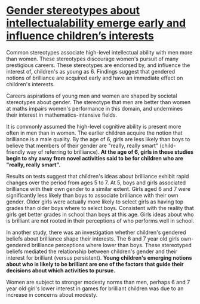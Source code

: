 # [Gender stereotypes about intellectualability emerge early and influence children’s interests](https://sci-hub.uno/10.1126/science.aah6524)

Common stereotypes associate high-level intellectual ability with men more than women. These stereotypes discourage women's pursuit of many prestigious careers. These stereotypes are endorsed by, and influence the interest of, children's as young as 6. Findings suggest that gendered notions of brilliance are acquired early and have an immediate effect on children's interests.

Careers aspirations of young men and women are shaped by societal stereotypes about gender. The stereotype that men are better than women at maths impairs women's performance in this domain, and undermines their interest in mathematics-intensive fields.

It is commonly assumed the high-level cognitive ability is present more often in men than in women. The earlier children acquire the notion that brilliance is a male quality. By the age of 6, girls are less likely than boys to believe that members of their gender are "really, really smart" (child-friendly way of referring to brilliance). **At the age of 6, girls in these studies begin to shy away from novel activities said to be for children who are "really, really smart".**

Results on tests suggest that children's ideas about brilliance exhibit rapid changes over the period from ages 5 to 7. At 5, boys and girls associated brilliance with their own gender to a similar extent. Girls aged 6 and 7 were significantly less likely than boys to associate brilliance with their own gender. Older girls were actually more likely to select girls as having top grades than older boys where to select boys. Consistent with the reality that girls get better grades in school than boys at this age. Girls ideas about who is brilliant are not rooted in their perceptions of who performs well in school.

In another study, there was an investigation whether children's gendered beliefs about brilliance shape their interests. The 6 and 7 year old girls own-gendered brilliance perceptions where lower than boys. These stereotyped beliefs mediated the relationship between children's gender and their interest for brilliant (versus persistent). **Young children's emerging notions about who is likely to be brilliant are one of the factors that guide their decisions about which activities to pursue.**

Women are subject to stronger modesty norms than men, perhaps 6 and 7 year old girl's lower interest in games for brilliant children was due to an increase in concerns about modesty.